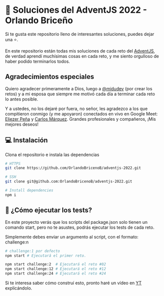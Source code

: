# 🎁 Soluciones del AdventJS 2022 - Orlando Briceño

Si te gusta este repositorio lleno de interesantes soluciones, puedes dejar una ⭐.

En este repositorio están todas mis soluciones de cada reto del [AdventJS](https://adventjs.dev), de verdad aprendí muchísimas cosas en cada reto, y me siento orgulloso de haber podido terminarlos todos.

## Agradecimientos especiales

Quiero agradecer primeramente a Dios, luego a [@midudev](https://github.com/midudev) (por crear los retos) y a mi esposa que siempre me motivó cada día a terminar cada reto lo antes posible. 

Y a ustedes, no los dejaré por fuera, no señor, les agradezco a los que compitieron conmigo (y me apoyaron) conectados en vivo en Google Meet: [Eliezer Peña](https://github.com/EliezerSPP) y [Carlos Márquez](https://github.com/carlosjmarq). Grandes profesionales y compañeros, ¡Mis mejores deseos!

## 💻 Instalación

Clona el repositorio e instala las dependencias
```bash
# HTTPS
git clone https://github.com/OrlandoBricenoB/adventjs-2022.git

# SSH
git clone git@github.com:OrlandoBricenoB/adventjs-2022.git

# Install dependencies
npm i
```

## 🧪 ¿Cómo ejecutar los tests?

En este proyecto verás que los scripts del package.json solo tienen un comando start, pero no te asustes, podrás ejecutar los tests de cada reto.

Simplemente debes enviar un argumento al script, con el formato: challenge:n

```bash
# challenge:1 por defecto
npm start # Ejecutará el primer reto.

npm start challenge:2  # Ejecutará el reto #02
npm start challenge:12 # Ejecutará el reto #12
npm start challenge:24 # Ejecutará el reto #24
```

Si te interesa saber cómo construí esto, pronto haré un vídeo en [YT](https://youtube.com/@orlandobricenob) explicándolo.
